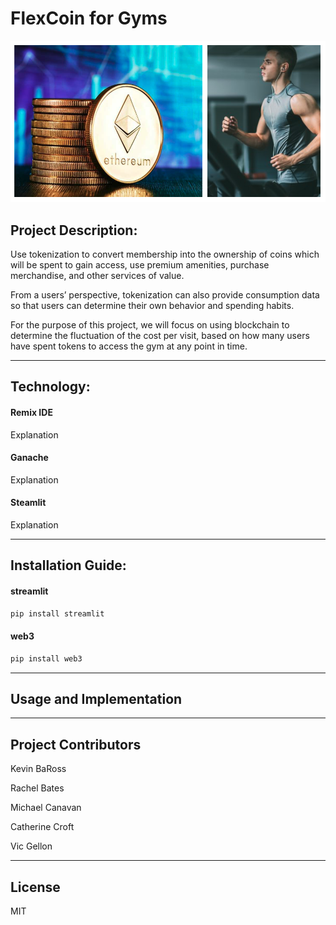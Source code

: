 # FlexCoin for Gyms

![](Images/header_img_1.png)

## Project Description: 

Use tokenization to convert membership into the ownership of coins which will be spent to gain access, use premium amenities, purchase merchandise, and other services of value. 

From a users’ perspective, tokenization can also provide consumption data so that users can determine their own behavior and spending habits. 

For the purpose of this project, we will focus on using blockchain to determine the fluctuation of the cost per visit, based on how many users have spent tokens to access the gym at any point in time. 

---

## Technology:

#### Remix IDE

Explanation

#### Ganache

Explanation

#### Steamlit

Explanation

---

## Installation Guide:

#### streamlit

```python
pip install streamlit
```

#### web3

```python
pip install web3
```

---

## Usage and Implementation





---

## Project Contributors

Kevin BaRoss

Rachel Bates

Michael Canavan

Catherine Croft

Vic Gellon

---

## License

MIT


